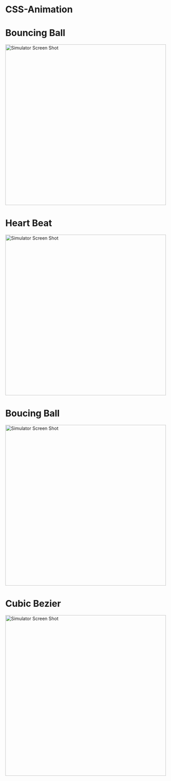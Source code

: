 # CSS-Animation

# Bouncing Ball
<img width="500" alt="Simulator Screen Shot" src="https://user-images.githubusercontent.com/56839789/79844240-b5c60d00-83bb-11ea-9491-a58cd0779f6e.gif"> 

# Heart Beat
<img width="500" alt="Simulator Screen Shot" src="https://user-images.githubusercontent.com/56839789/79844286-c37b9280-83bb-11ea-8023-f3dedc409d7d.gif"> 

# Boucing Ball
<img width="500" alt="Simulator Screen Shot" src="https://user-images.githubusercontent.com/56839789/79844320-ce362780-83bb-11ea-9b66-ea90fa38f8ee.gif"> 

# Cubic Bezier
<img width="500" alt="Simulator Screen Shot" src="https://user-images.githubusercontent.com/56839789/79844353-d726f900-83bb-11ea-9951-78fc57ff2115.gif"> 




